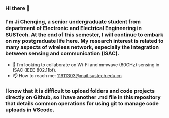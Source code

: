 ### Hi there 👋
### I'm Ji Chenqing, a senior undergraduate student from department of Electronic and Electrical Engineering in SUSTech. At the end of this semester, I will continue to embark on my postgraduate life here. My research interest is related to many aspects of wireless network, especially the integration between sensing and communication (ISAC).

- 👯 I’m looking to collaborate on Wi-Fi and mmwave (60GHz) sensing in ISAC (IEEE 802.11bf).
- 📫 How to reach me: 11911303@mail.sustech.edu.cn

### I know that it is difficult to upload folders and code projects directly on Github, so I have another .md file in this repository that details common operations for using git to manage code uploads in VScode.
